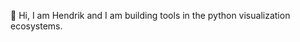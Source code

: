 👋 Hi, I am Hendrik and I am building tools in the python visualization ecosystems.  

<!-- My current projects  
🪵 [Plywood Gallery](https://github.com/kolibril13/plywood-gallery) - documentation, where code snippets are represented by images (e.g. [this](https://kolibril13.github.io/plywood-gallery-functions/) gallery 📈)  
🔍 [jupyter_compare_view](https://github.com/Octoframes/jupyter_compare_view) -  before/after image silder in JupyterLab  
📸  [jupyter_capture_output](https://github.com/Octoframes/jupyter_capture_output) - captures cell output like text, image or video to a file  
🎨 [FlyingFrames](https://flyingframes.readthedocs.io/en/latest/) - Manim Documentation  
🖌️ [jupyter-tldraw](https://twitter.com/kolibril13/status/1661014246749261824) - a very good free whiteboard in Jupyter  
⚛️ [ipyreact](https://github.com/widgetti/ipyreact) -  React for ipywidgets that just works   -->
<!-- 💬 [Discussions](https://discourse.jupyter.org/u/kolibril13/activity/topics) on Jupyter Discourse -->
<!-- 🫁 [Animations](https://www.youtube.com/watch?v=f0sxjhGHRPo) and an [Interactive Webapp](https://kolibril13.github.io/ct-uncovered/) about CT-Scanners   -->


<!-- My future projects ideas  
🌱 Plywood gallery sphinx extension - [issue](https://github.com/kolibril13/plywood-gallery/issues/23)  
🌱 Sharing of of Jupyter cells - [discussion](https://discourse.jupyter.org/t/jupyterpost-post-from-jupyterhub-to-a-chat-server-mattermost/17656/5#posting-to-other-platforms-2)    
🌱 Interactive concept maps in Jupyter - [tweet](https://twitter.com/kolibril13/status/1634123208554082306)  
🌱 Jupyter step-by-step sections for teaching - [tweet](https://twitter.com/kolibril13/status/1639262409175990272)  
🌱 A Code diff animation tool - [issue](https://github.com/carbon-app/carbon/issues/1346)   -->
 
<!-- 

📹   
Here are some ideas to get you started:

- 🔭 I’m currently working on ...
- 🌱 I’m currently learning ...
- 👯 I’m looking to collaborate on ...
- 🤔 I’m looking for help with ...
- 💬 Ask me about ...
- 📫 How to reach me: ...
- 😄 Pronouns: ... -->
